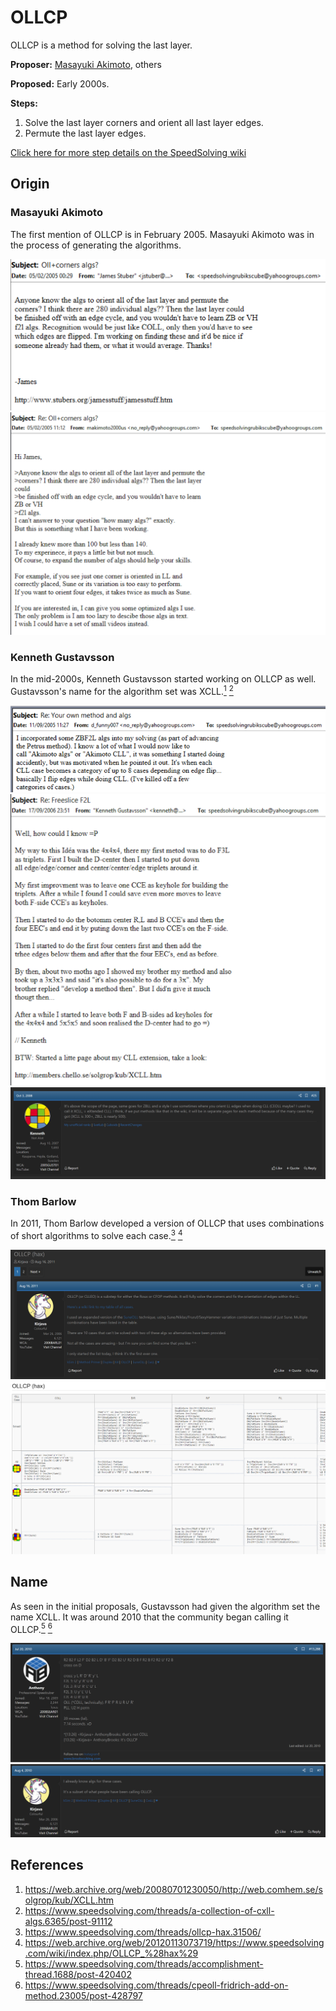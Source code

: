 # OLLCP

OLLCP is a method for solving the last layer.

**Proposer:** [Masayuki Akimoto](CubingContributors/MethodDevelopers.md#akimoto-masayuki), others

**Proposed:** Early 2000s.

**Steps:**

1. Solve the last layer corners and orient all last layer edges.
2. Permute the last layer edges.

[Click here for more step details on the SpeedSolving wiki](https://www.speedsolving.com/wiki/index.php/OLLCP)

## Origin

### Masayuki Akimoto

The first mention of OLLCP is in February 2005. Masayuki Akimoto was in the process of generating the algorithms.

![](img/OLLCP/Akimoto1.png)
![](img/OLLCP/Akimoto2.png)

### Kenneth Gustavsson

In the mid-2000s, Kenneth Gustavsson started working on OLLCP as well. Gustavsson's name for the algorithm set was XCLL.[<sup>1</sup>][1] [<sup>2</sup>][2]

![](img/OLLCP/Kenneth1.png)
![](img/OLLCP/Kenneth2.png)
![](img/OLLCP/Kenneth3.png)

### Thom Barlow

In 2011, Thom Barlow developed a version of OLLCP that uses combinations of short algorithms to solve each case.[<sup>3</sup>][3] [<sup>4</sup>][4]

![](img/OLLCP/Barlow1.png)
![](img/OLLCP/Barlow2.png)

## Name

As seen in the initial proposals, Gustavsson had given the algorithm set the name XCLL. It was around 2010 that the community began calling it OLLCP.[<sup>5</sup>][5] [<sup>6</sup>][6]

![](img/OLLCP/Name1.png)
![](img/OLLCP/Name2.png)

## References

1. https://web.archive.org/web/20080701230050/http://web.comhem.se/solgrop/kub/XCLL.htm
2. https://www.speedsolving.com/threads/a-collection-of-cxll-algs.6365/post-91112
3. https://www.speedsolving.com/threads/ollcp-hax.31506/
4. https://web.archive.org/web/20120113073719/https://www.speedsolving.com/wiki/index.php/OLLCP_%28hax%29
5. https://www.speedsolving.com/threads/accomplishment-thread.1688/post-420402
6. https://www.speedsolving.com/threads/cpeoll-fridrich-add-on-method.23005/post-428797


[1]: https://web.archive.org/web/20080701230050/http://web.comhem.se/solgrop/kub/XCLL.htm
[2]: https://www.speedsolving.com/threads/a-collection-of-cxll-algs.6365/post-91112
[3]: https://www.speedsolving.com/threads/ollcp-hax.31506/
[4]: https://web.archive.org/web/20120113073719/https://www.speedsolving.com/wiki/index.php/OLLCP_%28hax%29
[5]: https://www.speedsolving.com/threads/accomplishment-thread.1688/post-420402
[6]: https://www.speedsolving.com/threads/cpeoll-fridrich-add-on-method.23005/post-428797